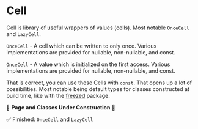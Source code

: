 # Cell

Cell is library of useful wrappers of values (cells). Most notable `OnceCell` and `LazyCell`.

`OnceCell` - A cell which can be written to only once. Various implementations are provided for nullable, 
non-nullable, and const.

`OnceCell` - A value which is initialized on the first access. Various implementations are provided for nullable,
non-nullable, and const.

That is correct, you can use these Cells with `const`. That opens up a lot of possibilities. Most notable being 
default types for classes constructed at build time, like with the [freezed] package.


🚧 **Page and Classes Under Construction** 🚧

✅ Finished: `OnceCell` and `LazyCell`

[freezed]:https://pub.dev/packages/freezed
